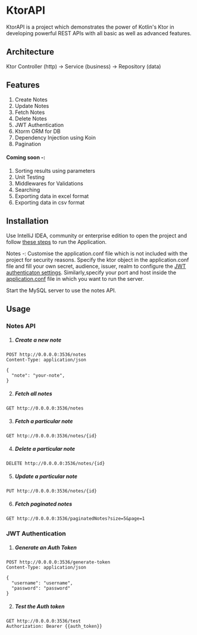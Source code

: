 # KtorAPI

KtorAPI is a project which demonstrates the power of Kotlin's Ktor in developing powerful REST APIs with all basic as well as advanced features.

## Architecture
Ktor Controller (http) -> Service (business) -> Repository (data)
## Features
1. Create Notes
2. Update Notes
3. Fetch Notes
4. Delete Notes
5. JWT Authentication
6. Ktorm ORM for DB
7. Dependency Injection using Koin
8. Pagination

#### Coming soon -:

1. Sorting results using parameters
2. Unit Testing
3. Middlewares for Validations
4. Searching
5. Exporting data in excel format
6. Exporting data in csv format


## Installation

Use IntelliJ IDEA, community or enterprise edition to open the project and follow [these steps](https://ktor.io/docs/intellij-idea.html#run_app) to run the Application.

Notes -: Customise the application.conf file which is not included with the project for security reasons. Specify the ktor object in the application.conf file and fill your own secret, audience, issuer, realm to configure the [JWT authenticaton settings](https://ktor.io/docs/jwt.html#jwt-settings). Similarly,specify your port and host inside the [application.conf](https://ktor.io/docs/configurations.html#hocon-file) file in which you want to run the server.

Start the MySQL server to use the notes API.

## Usage
### Notes API

1. ##### Create a new note
```http
POST http://0.0.0.0:3536/notes
Content-Type: application/json

{
  "note": "your-note",
}
```

2. ##### Fetch all notes
```http
GET http://0.0.0.0:3536/notes
```

3. ##### Fetch a particular note
```http
GET http://0.0.0.0:3536/notes/{id}
```

4. ##### Delete a particular note
```http
DELETE http://0.0.0.0:3536/notes/{id}
```

5. ##### Update a particular note
```http
PUT http://0.0.0.0:3536/notes/{id}
```

6. ##### Fetch paginated notes
```http
GET http://0.0.0.0:3536/paginatedNotes?size=5&page=1
```

### JWT Authentication

1. ##### Generate an Auth Token
```http
POST http://0.0.0.0:3536/generate-token
Content-Type: application/json

{
  "username": "username",
  "password": "password"
}
```

2. ##### Test the Auth token
```http
GET http://0.0.0.0:3536/test
Authorization: Bearer {{auth_token}}
```
